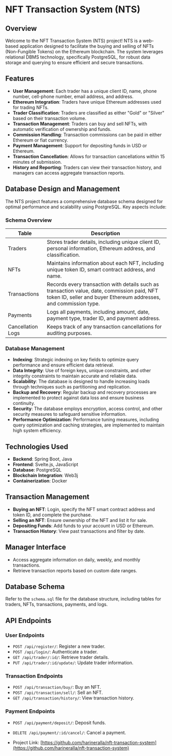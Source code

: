 # NFT Transaction System (NTS)

## Overview

Welcome to the NFT Transaction System (NTS) project! NTS is a web-based application designed to facilitate the buying and selling of NFTs (Non-Fungible Tokens) on the Ethereum blockchain. The system leverages relational DBMS technology, specifically PostgreSQL, for robust data storage and querying to ensure efficient and secure transactions.

## Features

- **User Management**: Each trader has a unique client ID, name, phone number, cell-phone number, email address, and address.
- **Ethereum Integration**: Traders have unique Ethereum addresses used for trading NFTs.
- **Trader Classification**: Traders are classified as either "Gold" or "Silver" based on their transaction volume.
- **Transaction Management**: Traders can buy and sell NFTs, with automatic verification of ownership and funds.
- **Commission Handling**: Transaction commissions can be paid in either Ethereum or fiat currency.
- **Payment Management**: Support for depositing funds in USD or Ethereum.
- **Transaction Cancellation**: Allows for transaction cancellations within 15 minutes of submission.
- **History and Reporting**: Traders can view their transaction history, and managers can access aggregate transaction reports.

## Database Design and Management

The NTS project features a comprehensive database schema designed for optimal performance and scalability using PostgreSQL. Key aspects include:

### Schema Overview

| Table            | Description                                                                                                      |
|------------------|------------------------------------------------------------------------------------------------------------------|
| Traders          | Stores trader details, including unique client ID, personal information, Ethereum address, and classification.  |
| NFTs             | Maintains information about each NFT, including unique token ID, smart contract address, and name.              |
| Transactions     | Records every transaction with details such as transaction value, date, commission paid, NFT token ID, seller and buyer Ethereum addresses, and commission type. |
| Payments         | Logs all payments, including amount, date, payment type, trader ID, and payment address.                        |
| Cancellation Logs| Keeps track of any transaction cancellations for auditing purposes.                                              |

### Database Management

- **Indexing**: Strategic indexing on key fields to optimize query performance and ensure efficient data retrieval.
- **Data Integrity**: Use of foreign keys, unique constraints, and other integrity constraints to maintain accurate and reliable data.
- **Scalability**: The database is designed to handle increasing loads through techniques such as partitioning and replication.
- **Backup and Recovery**: Regular backup and recovery processes are implemented to protect against data loss and ensure business continuity.
- **Security**: The database employs encryption, access control, and other security measures to safeguard sensitive information.
- **Performance Optimization**: Performance tuning measures, including query optimization and caching strategies, are implemented to maintain high system efficiency.

## Technologies Used

- **Backend**: Spring Boot, Java
- **Frontend**: Svelte.js, JavaScript
- **Database**: PostgreSQL
- **Blockchain Integration**: Web3j
- **Containerization**: Docker

## Transaction Management

- **Buying an NFT**: Login, specify the NFT smart contract address and token ID, and complete the purchase.
- **Selling an NFT**: Ensure ownership of the NFT and list it for sale.
- **Depositing Funds**: Add funds to your account in USD or Ethereum.
- **Transaction History**: View past transactions and filter by date.

## Manager Interface

- Access aggregate information on daily, weekly, and monthly transactions.
- Retrieve transaction reports based on custom date ranges.

## Database Schema

Refer to the `schema.sql` file for the database structure, including tables for traders, NFTs, transactions, payments, and logs.

## API Endpoints

### User Endpoints

- `POST /api/register/`: Register a new trader.
- `POST /api/login/`: Authenticate a trader.
- `GET /api/trader/:id/`: Retrieve trader details.
- `PUT /api/trader/:id/update/`: Update trader information.

### Transaction Endpoints

- `POST /api/transaction/buy/`: Buy an NFT.
- `POST /api/transaction/sell/`: Sell an NFT.
- `GET /api/transaction/history/`: View transaction history.

### Payment Endpoints

- `POST /api/payment/deposit/`: Deposit funds.
- `DELETE /api/payment/:id/cancel/`: Cancel a payment.
  
- Project Link: [https://github.com/harineralla/nft-transaction-system](https://github.com/harineralla/nft-transaction-system)
